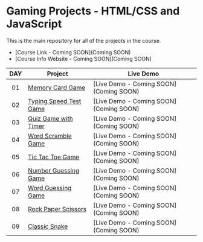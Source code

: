 # Gaming Projects - HTML/CSS and JavaScript

This is the main repository for all of the projects in the course.

-   [Course Link - Coming SOON](Coming SOON)
-   [Course Info Website - Coming SOON](Coming SOON)

|  DAY  | Project                                                                                                                     | Live Demo                                                                         |
| :-: | --------------------------------------------------------------------------------------------------------------------------- | --------------------------------------------------------------------------------- |
| 01  | [Memory Card Game](https://github.com/JMBoulos12/HTML-CSS-JAVASCRIPT/tree/main/Games/memory-card-game)| [Live Demo - Coming SOON](Coming SOON)|
| 02  | [Typing Speed Test Game](https://github.com/JMBoulos12/HTML-CSS-JAVASCRIPT/tree/main/Games/typing-speed-test-game)| [Live Demo - Coming SOON](Coming SOON)| 
| 03  | [Quiz Game with Timer](https://github.com/JMBoulos12/HTML-CSS-JAVASCRIPT/tree/main/Games/quiz-game-with-timer)| [Live Demo - Coming SOON](Coming SOON)| 
| 04  | [Word Scramble Game](https://github.com/JMBoulos12/HTML-CSS-JAVASCRIPT/tree/main/Games/word-scramble-gamei)| [Live Demo - Coming SOON](Coming SOON)| 
| 05  | [Tic Tac Toe Game](https://github.com/JMBoulos12/HTML-CSS-JAVASCRIPT/tree/main/Games/tic-tac-toe)| [Live Demo - Coming SOON](Coming SOON)| 
| 06  | [Number Guessing Game](https://github.com/JMBoulos12/HTML-CSS-JAVASCRIPT/tree/main/Games/number-guessing-game)| [Live Demo - Coming SOON](Coming SOON)| 
| 07  | [Word Guessing Game](https://github.com/JMBoulos12/HTML-CSS-JAVASCRIPT/tree/main/Games/word-guessing-game)| [Live Demo - Coming SOON](Coming SOON)| 
| 08  | [Rock Paper Scissors](https://github.com/JMBoulos12/HTML-CSS-JAVASCRIPT/tree/main/Games/rock-paper-scissors)| [Live Demo - Coming SOON](Coming SOON)| 
| 09  | [Classic Snake](https://github.com/JMBoulos12/HTML-CSS-JAVASCRIPT/tree/main/Games/classic-snake)| [Live Demo - Coming SOON](Coming SOON)| 
